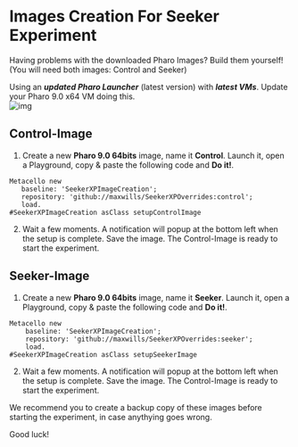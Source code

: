 # Images Creation For Seeker Experiment
Having problems with the downloaded Pharo Images? Build them yourself! (You will need both images: Control and Seeker)

Using an ***updated Pharo Launcher*** (latest version) with ***latest VMs***. Update your Pharo 9.0 x64 VM doing this.  
![img](./images/updatingvms.png)

## Control-Image
 1. Create a new **Pharo 9.0 64bits** image, name it **Control**. Launch it, open a Playground, copy & paste the following code and **Do it!**.
 ```Smalltalk
Metacello new
	baseline: 'SeekerXPImageCreation';
	repository: 'github://maxwills/SeekerXPOverrides:control';
	load.
#SeekerXPImageCreation asClass setupControlImage
```
 2. Wait a few moments. A notification will popup at the bottom left when the setup is complete. Save the image. The Control-Image is ready to start the experiment. 

## Seeker-Image
1. Create a new **Pharo 9.0 64bits** image, name it **Seeker**. Launch it, open a Playground, copy & paste the following code and **Do it!**.
```Smalltalk
Metacello new
	baseline: 'SeekerXPImageCreation';
	repository: 'github://maxwills/SeekerXPOverrides:seeker';
	load.
#SeekerXPImageCreation asClass setupSeekerImage
```
 2. Wait a few moments. A notification will popup at the bottom left when the setup is complete. Save the image. The Control-Image is ready to start the experiment. 

We recommend you to create a backup copy of these images before starting the experiment, in case anythying goes wrong.

Good luck!
